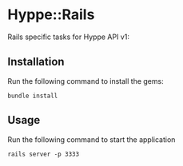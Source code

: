 # Hyppe::Rails

Rails specific tasks for Hyppe API v1:

## Installation

Run the following command to install the gems:

```
bundle install
```

## Usage

Run the following command to start the application

```
rails server -p 3333
```
